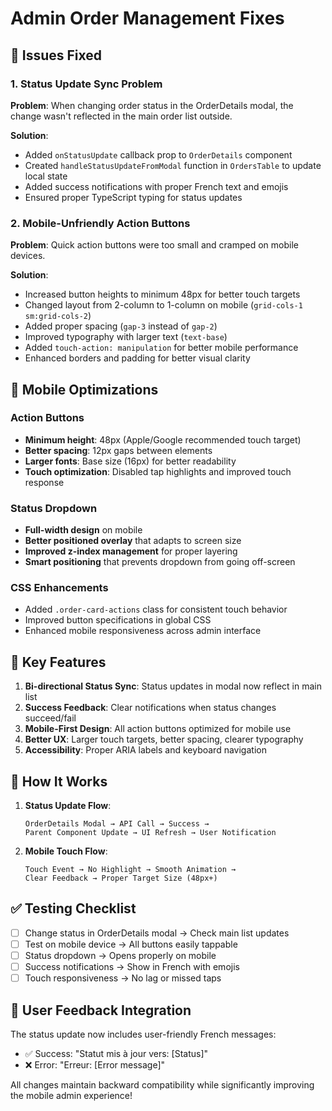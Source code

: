 # Admin Order Management Fixes

## 🔧 Issues Fixed

### 1. Status Update Sync Problem
**Problem**: When changing order status in the OrderDetails modal, the change wasn't reflected in the main order list outside.

**Solution**:
- Added `onStatusUpdate` callback prop to `OrderDetails` component
- Created `handleStatusUpdateFromModal` function in `OrdersTable` to update local state
- Added success notifications with proper French text and emojis
- Ensured proper TypeScript typing for status updates

### 2. Mobile-Unfriendly Action Buttons
**Problem**: Quick action buttons were too small and cramped on mobile devices.

**Solution**:
- Increased button heights to minimum 48px for better touch targets
- Changed layout from 2-column to 1-column on mobile (`grid-cols-1 sm:grid-cols-2`)
- Added proper spacing (`gap-3` instead of `gap-2`)
- Improved typography with larger text (`text-base`)
- Added `touch-action: manipulation` for better mobile performance
- Enhanced borders and padding for better visual clarity

## 📱 Mobile Optimizations

### Action Buttons
- **Minimum height**: 48px (Apple/Google recommended touch target)
- **Better spacing**: 12px gaps between elements
- **Larger fonts**: Base size (16px) for better readability
- **Touch optimization**: Disabled tap highlights and improved touch response

### Status Dropdown
- **Full-width design** on mobile
- **Better positioned overlay** that adapts to screen size
- **Improved z-index management** for proper layering
- **Smart positioning** that prevents dropdown from going off-screen

### CSS Enhancements
- Added `.order-card-actions` class for consistent touch behavior
- Improved button specifications in global CSS
- Enhanced mobile responsiveness across admin interface

## 🎯 Key Features

1. **Bi-directional Status Sync**: Status updates in modal now reflect in main list
2. **Success Feedback**: Clear notifications when status changes succeed/fail
3. **Mobile-First Design**: All action buttons optimized for mobile use
4. **Better UX**: Larger touch targets, better spacing, clearer typography
5. **Accessibility**: Proper ARIA labels and keyboard navigation

## 🔄 How It Works

1. **Status Update Flow**:
   ```
   OrderDetails Modal → API Call → Success → 
   Parent Component Update → UI Refresh → User Notification
   ```

2. **Mobile Touch Flow**:
   ```
   Touch Event → No Highlight → Smooth Animation → 
   Clear Feedback → Proper Target Size (48px+)
   ```

## ✅ Testing Checklist

- [ ] Change status in OrderDetails modal → Check main list updates
- [ ] Test on mobile device → All buttons easily tappable
- [ ] Status dropdown → Opens properly on mobile
- [ ] Success notifications → Show in French with emojis
- [ ] Touch responsiveness → No lag or missed taps

## 📧 User Feedback Integration

The status update now includes user-friendly French messages:
- ✅ Success: "Statut mis à jour vers: [Status]"
- ❌ Error: "Erreur: [Error message]"

All changes maintain backward compatibility while significantly improving the mobile admin experience! 